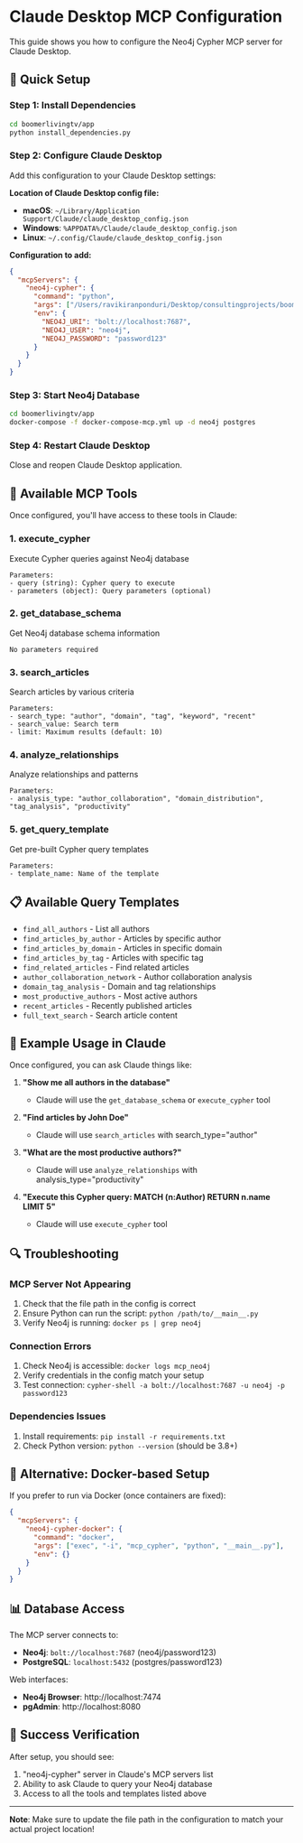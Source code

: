 # Claude Desktop MCP Configuration

This guide shows you how to configure the Neo4j Cypher MCP server for Claude Desktop.

## 🎯 Quick Setup

### Step 1: Install Dependencies
```bash
cd boomerlivingtv/app
python install_dependencies.py
```

### Step 2: Configure Claude Desktop

Add this configuration to your Claude Desktop settings:

**Location of Claude Desktop config file:**
- **macOS**: `~/Library/Application Support/Claude/claude_desktop_config.json`
- **Windows**: `%APPDATA%/Claude/claude_desktop_config.json`
- **Linux**: `~/.config/Claude/claude_desktop_config.json`

**Configuration to add:**

```json
{
  "mcpServers": {
    "neo4j-cypher": {
      "command": "python",
      "args": ["/Users/ravikiranponduri/Desktop/consultingprojects/boomerlivingtv/app/mcp-servers/cypher/__main__.py"],
      "env": {
        "NEO4J_URI": "bolt://localhost:7687",
        "NEO4J_USER": "neo4j",
        "NEO4J_PASSWORD": "password123"
      }
    }
  }
}
```

### Step 3: Start Neo4j Database
```bash
cd boomerlivingtv/app
docker-compose -f docker-compose-mcp.yml up -d neo4j postgres
```

### Step 4: Restart Claude Desktop
Close and reopen Claude Desktop application.

## 🔧 Available MCP Tools

Once configured, you'll have access to these tools in Claude:

### 1. **execute_cypher**
Execute Cypher queries against Neo4j database
```
Parameters:
- query (string): Cypher query to execute
- parameters (object): Query parameters (optional)
```

### 2. **get_database_schema**
Get Neo4j database schema information
```
No parameters required
```

### 3. **search_articles**
Search articles by various criteria
```
Parameters:
- search_type: "author", "domain", "tag", "keyword", "recent"
- search_value: Search term
- limit: Maximum results (default: 10)
```

### 4. **analyze_relationships**
Analyze relationships and patterns
```
Parameters:
- analysis_type: "author_collaboration", "domain_distribution", "tag_analysis", "productivity"
```

### 5. **get_query_template**
Get pre-built Cypher query templates
```
Parameters:
- template_name: Name of the template
```

## 📋 Available Query Templates

- `find_all_authors` - List all authors
- `find_articles_by_author` - Articles by specific author
- `find_articles_by_domain` - Articles in specific domain
- `find_articles_by_tag` - Articles with specific tag
- `find_related_articles` - Find related articles
- `author_collaboration_network` - Author collaboration analysis
- `domain_tag_analysis` - Domain and tag relationships
- `most_productive_authors` - Most active authors
- `recent_articles` - Recently published articles
- `full_text_search` - Search article content

## 🚀 Example Usage in Claude

Once configured, you can ask Claude things like:

1. **"Show me all authors in the database"**
   - Claude will use the `get_database_schema` or `execute_cypher` tool

2. **"Find articles by John Doe"**
   - Claude will use `search_articles` with search_type="author"

3. **"What are the most productive authors?"**
   - Claude will use `analyze_relationships` with analysis_type="productivity"

4. **"Execute this Cypher query: MATCH (n:Author) RETURN n.name LIMIT 5"**
   - Claude will use `execute_cypher` tool

## 🔍 Troubleshooting

### MCP Server Not Appearing
1. Check that the file path in the config is correct
2. Ensure Python can run the script: `python /path/to/__main__.py`
3. Verify Neo4j is running: `docker ps | grep neo4j`

### Connection Errors
1. Check Neo4j is accessible: `docker logs mcp_neo4j`
2. Verify credentials in the config match your setup
3. Test connection: `cypher-shell -a bolt://localhost:7687 -u neo4j -p password123`

### Dependencies Issues
1. Install requirements: `pip install -r requirements.txt`
2. Check Python version: `python --version` (should be 3.8+)

## 🔄 Alternative: Docker-based Setup

If you prefer to run via Docker (once containers are fixed):

```json
{
  "mcpServers": {
    "neo4j-cypher-docker": {
      "command": "docker",
      "args": ["exec", "-i", "mcp_cypher", "python", "__main__.py"],
      "env": {}
    }
  }
}
```

## 📊 Database Access

The MCP server connects to:
- **Neo4j**: `bolt://localhost:7687` (neo4j/password123)
- **PostgreSQL**: `localhost:5432` (postgres/password123)

Web interfaces:
- **Neo4j Browser**: http://localhost:7474
- **pgAdmin**: http://localhost:8080

## 🎉 Success Verification

After setup, you should see:
1. "neo4j-cypher" server in Claude's MCP servers list
2. Ability to ask Claude to query your Neo4j database
3. Access to all the tools and templates listed above

---

**Note**: Make sure to update the file path in the configuration to match your actual project location!